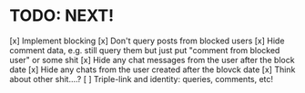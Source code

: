#  TODO: NEXT!

[x] Implement blocking
    [x] Don't query posts from blocked users
    [x] Hide comment data, e.g. still query them but just put "comment from blocked user" or some shit
    [x] Hide any chat messages from the user after the block date
    [x] Hide any chats from the user created after the blovck date
    [x] Think about other shit....?
[ ] Triple-link and identity: queries, comments, etc!
